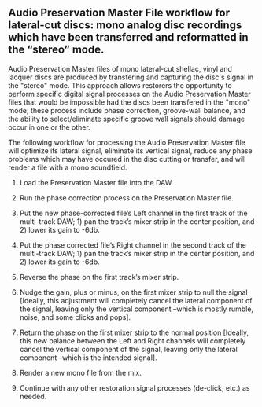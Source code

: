 ## Audio Preservation Master File workflow for lateral-cut discs: mono analog disc recordings which have been transferred and reformatted in the “stereo” mode.

Audio Preservation Master files of mono lateral-cut shellac, vinyl and lacquer discs are produced by transfering and capturing the disc's signal in the "stereo" mode.  This approach allows restorers the opportunity to perform specific digital signal processes on the Audio Preservation Master files that would be impossible had the discs been transfered in the "mono" mode; these process include phase correction, groove-wall balance, and the ability to select/eliminate specific groove wall signals should damage occur in one or the other.

The following workflow for processing the Audio Preservation Master file will optimize its lateral signal, eliminate its vertical signal, reduce any phase problems which may have occured in the disc cutting or transfer, and will render a file with a mono soundfield.  


1. Load the Preservation Master file into the DAW.   

1. Run the phase correction process on the Preservation Master file.  

1. Put the new phase-corrected file’s Left channel in the first track of the multi-track DAW; 1) pan the track’s mixer strip in the center position, and 2)
lower its gain to -6db.   

1. Put the phase corrected file’s Right channel in the second track of the multi-track DAW; 1) pan the track’s mixer strip in the center position, and 2)
lower its gain to -6db. 

1. Reverse the phase on the first track’s mixer strip.  

1. Nudge the gain, plus or minus, on the first mixer strip to null the signal [Ideally, this adjustment will completely cancel the lateral component of the signal, leaving only the vertical component –which is mostly rumble, noise, and some clicks and pops].   

1. Return the phase on the first mixer strip to the normal position [Ideally, this new balance between the Left and Right channels will completely cancel the vertical component of the signal, leaving only the lateral component –which is the intended signal].   

1. Render a new mono file from the mix.  

1. Continue with any other restoration signal processes (de-click, etc.) as needed.  
